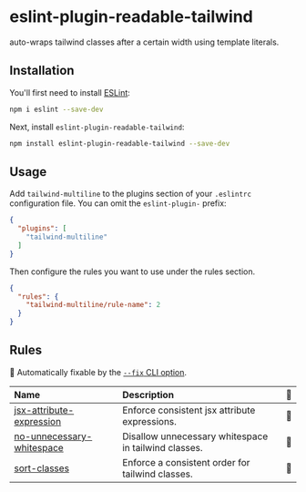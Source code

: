 # eslint-plugin-readable-tailwind

auto-wraps tailwind classes after a certain width using template literals.

## Installation

You'll first need to install [ESLint](https://eslint.org/):

```sh
npm i eslint --save-dev
```

Next, install `eslint-plugin-readable-tailwind`:

```sh
npm install eslint-plugin-readable-tailwind --save-dev
```

## Usage

Add `tailwind-multiline` to the plugins section of your `.eslintrc` configuration file. You can omit the `eslint-plugin-` prefix:

```json
{
  "plugins": [
    "tailwind-multiline"
  ]
}
```

Then configure the rules you want to use under the rules section.

```json
{
  "rules": {
    "tailwind-multiline/rule-name": 2
  }
}
```

## Rules

<!-- begin auto-generated rules list -->

🔧 Automatically fixable by the [`--fix` CLI option](https://eslint.org/docs/user-guide/command-line-interface#--fix).

| Name                                                                 | Description                                          | 🔧 |
| :------------------------------------------------------------------- | :--------------------------------------------------- | :- |
| [jsx-attribute-expression](docs/rules/jsx-attribute-expression.md)   | Enforce consistent jsx attribute expressions.        | 🔧 |
| [no-unnecessary-whitespace](docs/rules/no-unnecessary-whitespace.md) | Disallow unnecessary whitespace in tailwind classes. | 🔧 |
| [sort-classes](docs/rules/sort-classes.md)                           | Enforce a consistent order for tailwind classes.     | 🔧 |

<!-- end auto-generated rules list -->
